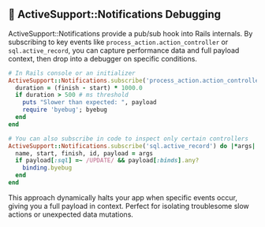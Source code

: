 ## 📡 ActiveSupport::Notifications Debugging

ActiveSupport::Notifications provide a pub/sub hook into Rails internals. By subscribing to key events like `process_action.action_controller` or `sql.active_record`, you can capture performance data and full payload context, then drop into a debugger on specific conditions.

```ruby
# In Rails console or an initializer
ActiveSupport::Notifications.subscribe('process_action.action_controller') do |_name, start, finish, id, payload|
  duration = (finish - start) * 1000.0
  if duration > 500 # ms threshold
    puts "Slower than expected: ", payload
    require 'byebug'; byebug
  end
end

# You can also subscribe in code to inspect only certain controllers
ActiveSupport::Notifications.subscribe('sql.active_record') do |*args|
  name, start, finish, id, payload = args
  if payload[:sql] =~ /UPDATE/ && payload[:binds].any?
    binding.byebug
  end
end
```

This approach dynamically halts your app when specific events occur, giving you a full payload in context. Perfect for isolating troublesome slow actions or unexpected data mutations.